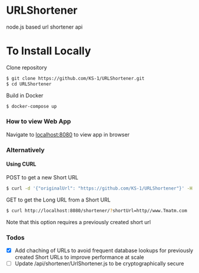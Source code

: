 # URLShortener
node.js based url shortener api

# To Install Locally
Clone repository

```sh
$ git clone https://github.com/KS-1/URLShortener.git
$ cd URLShortener
```

Build in Docker

```sh
$ docker-compose up
```

### How to view Web App
Navigate to [localhost:8080](http://localhost:8080) to view app in browser

### Alternatively 

#### Using CURL

POST to get a new Short URL

```sh
$ curl -d '{"originalUrl": "https://github.com/KS-1/URLShortener"}' -H "Content-Type: application/x-www-form-urlencoded" -X POST http://localhost:8080/shortener
```

GET to get the Long URL from a Short URL

```sh
$ curl http://localhost:8080/shortener/?shortUrl=http//www.Tmatm.com
```
Note that this option requires a previously created short url


### Todos
  - [x] Add chaching of URLs to avoid frequent database lookups for previously created Short URLs to improve performance at scale
  - [ ] Update /api/shortener/UrlShortener.js to be cryptographically secure
